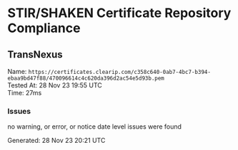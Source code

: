 # STIR/SHAKEN Certificate Repository Compliance

## TransNexus

Name: `https://certificates.clearip.com/c358c640-0ab7-4bc7-b394-ebaa9bd47f88/470096614c4c620da396d2ac54e5d93b.pem`\
Tested At: 28 Nov 23 19:55 UTC\
Time: 27ms

### Issues

no warning, or error, or notice date level issues were found

Generated: 28 Nov 23 20:21 UTC